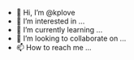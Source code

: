 - 👋 Hi, I’m @kplove
- 👀 I’m interested in ...
- 🌱 I’m currently learning ...
- 💞️ I’m looking to collaborate on ...
- 📫 How to reach me ...

<!---
kplove/kplove is a ✨ special ✨ repository because its `README.md` (this file) appears on your GitHub profile.
You can click the Preview link to take a look at your changes.
--->

